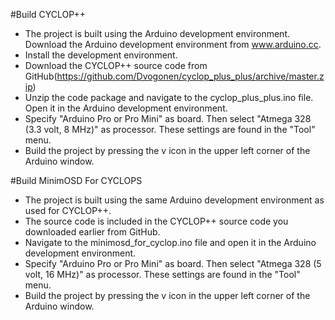 #Build CYCLOP++
- The project is built using the Arduino development environment. Download the Arduino development environment from www.arduino.cc.
- Install the development environment.
- Download the CYCLOP++ source code from GitHub(https://github.com/Dvogonen/cyclop_plus_plus/archive/master.zip)
- Unzip the code package and navigate to the cyclop_plus_plus.ino file. Open it in the Arduino development environment.
- Specify "Arduino Pro or Pro Mini" as board. Then select "Atmega 328 (3.3 volt, 8 MHz)" as processor. These settings are found in the "Tool" menu.
- Build the project by pressing the v icon in the upper left corner of the Arduino window.

#Build MinimOSD For CYCLOPS
- The project is built using the same Arduino development environment as used for CYCLOP++.
- The source code is included in the CYCLOP++ source code you downloaded earlier from GitHub.
- Navigate to the minimosd_for_cyclop.ino file and open it in the Arduino development environment.
- Specify "Arduino Pro or Pro Mini" as board. Then select "Atmega 328 (5 volt, 16 MHz)" as processor. These settings are found in the "Tool" menu.
- Build the project by pressing the v icon in the upper left corner of the Arduino window.